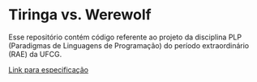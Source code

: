 # Tiringa vs. Werewolf

Esse repositório contém código referente ao projeto da disciplina PLP (Paradigmas de Linguagens de Programação) do período extraordinário (RAE) da UFCG.

[Link para especificação](https://docs.google.com/document/d/1bTYYbjt7bS3BEdiF7au8qbUS0c-qXBfyuY_X8Ibq2EU/edit?usp=sharing)
